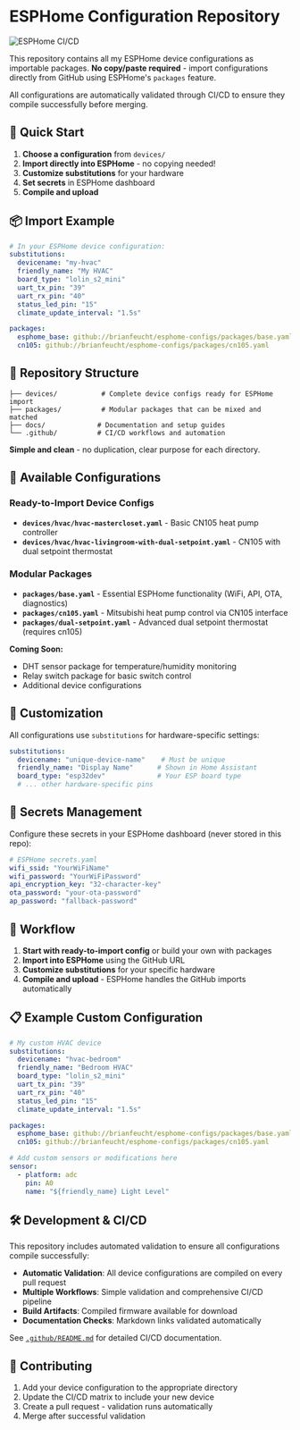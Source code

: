 # ESPHome Configuration Repository

![ESPHome CI/CD](https://github.com/brianfeucht/esphome-configs/workflows/ESPHome%20CI%2FCD%20-%20Build%20%26%20Validate/badge.svg)

This repository contains all my ESPHome device configurations as importable packages. **No copy/paste required** - import configurations directly from GitHub using ESPHome's `packages` feature.

All configurations are automatically validated through CI/CD to ensure they compile successfully before merging.

## 🚀 Quick Start

1. **Choose a configuration** from `devices/`
2. **Import directly into ESPHome** - no copying needed!
3. **Customize substitutions** for your hardware
4. **Set secrets** in ESPHome dashboard
5. **Compile and upload**

## 📦 Import Example

```yaml
# In your ESPHome device configuration:
substitutions:
  devicename: "my-hvac"
  friendly_name: "My HVAC"
  board_type: "lolin_s2_mini"
  uart_tx_pin: "39"
  uart_rx_pin: "40"
  status_led_pin: "15"
  climate_update_interval: "1.5s"

packages:
  esphome_base: github://brianfeucht/esphome-configs/packages/base.yaml
  cn105: github://brianfeucht/esphome-configs/packages/cn105.yaml
```

## 📁 Repository Structure

```
├── devices/           # Complete device configs ready for ESPHome import
├── packages/          # Modular packages that can be mixed and matched
├── docs/             # Documentation and setup guides
└── .github/          # CI/CD workflows and automation
```

**Simple and clean** - no duplication, clear purpose for each directory.

## 🎯 Available Configurations

### Ready-to-Import Device Configs
- **`devices/hvac/hvac-mastercloset.yaml`** - Basic CN105 heat pump controller
- **`devices/hvac/hvac-livingroom-with-dual-setpoint.yaml`** - CN105 with dual setpoint thermostat

### Modular Packages
- **`packages/base.yaml`** - Essential ESPHome functionality (WiFi, API, OTA, diagnostics)
- **`packages/cn105.yaml`** - Mitsubishi heat pump control via CN105 interface
- **`packages/dual-setpoint.yaml`** - Advanced dual setpoint thermostat (requires cn105)

**Coming Soon:**
- DHT sensor package for temperature/humidity monitoring
- Relay switch package for basic switch control
- Additional device configurations

## 🔧 Customization

All configurations use `substitutions` for hardware-specific settings:

```yaml
substitutions:
  devicename: "unique-device-name"    # Must be unique
  friendly_name: "Display Name"      # Shown in Home Assistant
  board_type: "esp32dev"             # Your ESP board type
  # ... other hardware-specific pins
```

## 🔑 Secrets Management

Configure these secrets in your ESPHome dashboard (never stored in this repo):

```yaml
# ESPHome secrets.yaml
wifi_ssid: "YourWiFiName"
wifi_password: "YourWiFiPassword"  
api_encryption_key: "32-character-key"
ota_password: "your-ota-password"
ap_password: "fallback-password"
```

## 🔄 Workflow

1. **Start with ready-to-import config** or build your own with packages
2. **Import into ESPHome** using the GitHub URL
3. **Customize substitutions** for your specific hardware
4. **Compile and upload** - ESPHome handles the GitHub imports automatically

## 📋 Example Custom Configuration

```yaml
# My custom HVAC device
substitutions:
  devicename: "hvac-bedroom"
  friendly_name: "Bedroom HVAC"
  board_type: "lolin_s2_mini"
  uart_tx_pin: "39"
  uart_rx_pin: "40"
  status_led_pin: "15"
  climate_update_interval: "1.5s"

packages:
  esphome_base: github://brianfeucht/esphome-configs/packages/base.yaml
  cn105: github://brianfeucht/esphome-configs/packages/cn105.yaml

# Add custom sensors or modifications here
sensor:
  - platform: adc
    pin: A0
    name: "${friendly_name} Light Level"
```

## 🛠️ Development & CI/CD

This repository includes automated validation to ensure all configurations compile successfully:

- **Automatic Validation**: All device configurations are compiled on every pull request
- **Multiple Workflows**: Simple validation and comprehensive CI/CD pipeline
- **Build Artifacts**: Compiled firmware available for download
- **Documentation Checks**: Markdown links validated automatically

See [`.github/README.md`](.github/README.md) for detailed CI/CD documentation.

## 🤝 Contributing

1. Add your device configuration to the appropriate directory
2. Update the CI/CD matrix to include your new device
3. Create a pull request - validation runs automatically
4. Merge after successful validation
